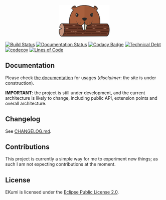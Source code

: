 <div align="center">
    <img alt="EKumi logo" src="docs/images/logo.png" height="100px"/>
</div>

[![Build Status](https://travis-ci.org/echebbi/ekumi.svg?branch=master)](https://travis-ci.org/echebbi/ekumi) [![Documentation Status](https://readthedocs.org/projects/ekumi/badge/?version=latest)](https://ekumi.readthedocs.io/en/latest/?badge=latest) [![Codacy Badge](https://api.codacy.com/project/badge/Grade/01ba3d3e1da44be78cb2267ed051b88a)](https://www.codacy.com/app/KazeJiyu/ekumi?utm_source=github.com&amp;utm_medium=referral&amp;utm_content=echebbi/ekumi&amp;utm_campaign=Badge_Grade) [![Technical Debt](https://sonarcloud.io/api/project_badges/measure?project=fr.kazejiyu.ekumi%3Afr.kazejiyu.ekumi.root&metric=sqale_index)](https://sonarcloud.io/dashboard?id=fr.kazejiyu.ekumi%3Afr.kazejiyu.ekumi.root) [![codecov](https://codecov.io/gh/echebbi/ekumi/branch/master/graph/badge.svg)](https://codecov.io/gh/echebbi/ekumi) [![Lines of Code](https://sonarcloud.io/api/project_badges/measure?project=fr.kazejiyu.ekumi%3Afr.kazejiyu.ekumi.root&metric=ncloc)](https://sonarcloud.io/dashboard?id=fr.kazejiyu.ekumi%3Afr.kazejiyu.ekumi.root)

## Documentation

Please check [the documentation](https://ekumi.kazejiyu.fr) for usages (_disclaimer_: the site is under construction).

**IMPORTANT**: the project is still under development, and the current architecture is likely to change, including public API, extension points and overall architecture.

## Changelog

See [CHANGELOG.md](CHANGELOG.md).

## Contributions

This project is currently a simple way for me to experiment new things; as such I am not expecting contributions at the moment.

## License

EKumi is licensed under the [Eclipse Public License 2.0](https://www.eclipse.org/legal/epl-2.0/).